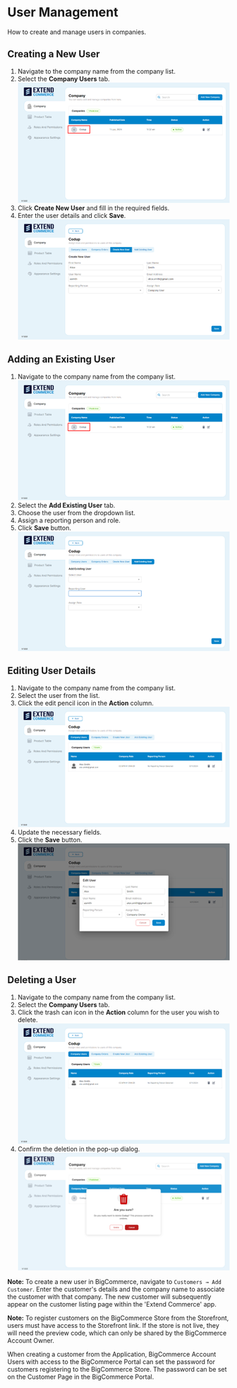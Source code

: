 # User Management

How to create and manage users in companies.

## Creating a New User

1. Navigate to the company name from the company list.
2. Select the **Company Users** tab.
![UserManagement](./images/UM1.png)
3. Click **Create New User** and fill in the required fields.
4. Enter the user details and click **Save**.
![UserManagement](./images/UM2.png)

## Adding an Existing User

1. Navigate to the company name from the company list.
![UserManagement](./images/UM3.png)
2. Select the **Add Existing User** tab.
3. Choose the user from the dropdown list.
4. Assign a reporting person and role.
5. Click **Save** button.
![UserManagement](./images/UM4.png)

## Editing User Details

1. Navigate to the company name from the company list.
2. Select the user from the list.
3. Click the edit pencil icon in the **Action** column.
![UserManagement](./images/UM5.png)
4. Update the necessary fields.
5. Click the **Save** button.
![UserManagement](./images/UM6.png)
## Deleting a User

1. Navigate to the company name from the company list.
2. Select the **Company Users** tab.
3. Click the trash can icon in the **Action** column for the user you wish to delete.
![UserManagement](./images/UM7.png)
4. Confirm the deletion in the pop-up dialog.
![UserManagement](./images/UM8.png)

**Note:** To create a new user in BigCommerce, navigate to `Customers → Add Customer`. Enter the customer's details and the company name to associate the customer with that company. The new customer will subsequently appear on the customer listing page within the 'Extend Commerce' app.

**Note:** To register customers on the BigCommerce Store from the Storefront, users must have access to the Storefront link. If the store is not live, they will need the preview code, which can only be shared by the BigCommerce Account Owner.

When creating a customer from the Application, BigCommerce Account Users with access to the BigCommerce Portal can set the password for customers registering to the BigCommerce Store. The password can be set on the Customer Page in the BigCommerce Portal.
